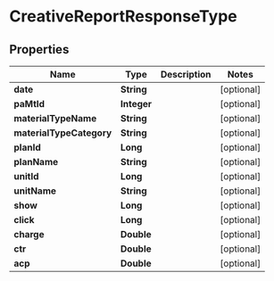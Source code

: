 

# CreativeReportResponseType


## Properties

Name | Type | Description | Notes
------------ | ------------- | ------------- | -------------
**date** | **String** |  |  [optional]
**paMtId** | **Integer** |  |  [optional]
**materialTypeName** | **String** |  |  [optional]
**materialTypeCategory** | **String** |  |  [optional]
**planId** | **Long** |  |  [optional]
**planName** | **String** |  |  [optional]
**unitId** | **Long** |  |  [optional]
**unitName** | **String** |  |  [optional]
**show** | **Long** |  |  [optional]
**click** | **Long** |  |  [optional]
**charge** | **Double** |  |  [optional]
**ctr** | **Double** |  |  [optional]
**acp** | **Double** |  |  [optional]



